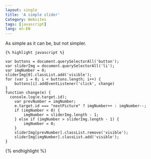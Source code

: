 ```yaml
---
layout: single
title: 'A simple slider'
Category: Websites
tags: [javascript]
lang: en-EN
---
```

As simple as it can be, but not simpler.

    {% highlight javascript %} 

    var buttons = document.querySelectorAll('button');
    var sliderImg = document.querySelectorAll('li');
    var imgNumber = 0;
    sliderImg[0].classList.add('visible');
    for (var i = 0; i < buttons.length; i++) {
        buttons[i].addEventListener('click', change)
    }
    function change(e) {
      console.log(e.target.id);
        var prevNumber = imgNumber;
        e.target.id === "nextPicture" ? imgNumber++ : imgNumber--;
        if (imgNumber < 0) {
            imgNumber = sliderImg.length - 1;
        } else if (imgNumber > sliderImg.length - 1) {
            imgNumber = 0;
        }
        sliderImg[prevNumber].classList.remove('visible');
        sliderImg[imgNumber].classList.add('visible');
    }
    
   {% endhighlight %} 
